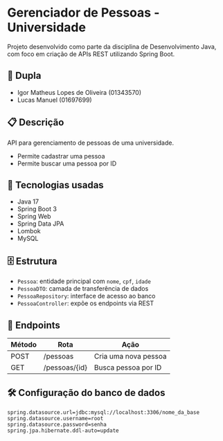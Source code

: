 # Gerenciador de Pessoas - Universidade

Projeto desenvolvido como parte da disciplina de Desenvolvimento Java, com foco em criação de APIs REST utilizando Spring Boot.

## 👥 Dupla
- Igor Matheus Lopes de Oliveira (01343570)
- Lucas Manuel (01697699)

## 📋 Descrição
API para gerenciamento de pessoas de uma universidade.

- Permite cadastrar uma pessoa
- Permite buscar uma pessoa por ID

## 🧱 Tecnologias usadas
- Java 17
- Spring Boot 3
- Spring Web
- Spring Data JPA
- Lombok
- MySQL

## 🗄️ Estrutura

- `Pessoa`: entidade principal com `nome`, `cpf`, `idade`
- `PessoaDTO`: camada de transferência de dados
- `PessoaRepository`: interface de acesso ao banco
- `PessoaController`: expõe os endpoints via REST

## 🔗 Endpoints

| Método | Rota         | Ação                      |
|--------|--------------|---------------------------|
| POST   | /pessoas     | Cria uma nova pessoa      |
| GET    | /pessoas/{id}| Busca pessoa por ID       |

## 🛠️ Configuração do banco de dados

```properties
spring.datasource.url=jdbc:mysql://localhost:3306/nome_da_base
spring.datasource.username=root
spring.datasource.password=senha
spring.jpa.hibernate.ddl-auto=update
